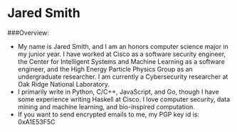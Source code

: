 Jared Smith
===

###Overview:
- My name is Jared Smith, and I am an honors computer science major in my junior year. I have worked at Cisco as a software security engineer, the Center for Intelligent Systems and Machine Learning as a software engineer, and the High Energy Particle Physics Group as an undergraduate researcher. I am currently a Cybersecurity researcher at Oak Ridge National Laboratory.
- I primarily write in Python, C/C++, JavaScript, and Go, though I have some experience writing Haskell at Cisco. I love computer security, data mining and machine learning, and bio-inspired computation.
- If you want to send encrypted emails to me, my PGP key id is: 0xA1E53F5C
